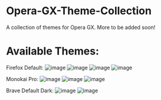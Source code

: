 # Opera-GX-Theme-Collection
A collection of themes for Opera GX. More to be added soon!
# Available Themes:

Firefox Default:
![image](https://github.com/user-attachments/assets/92e11436-6a31-4864-9830-a1259fee3b5e)
![image](https://github.com/user-attachments/assets/8f0e48b1-ed4c-4cf9-8c70-75a4b07ead7e)
![image](https://github.com/user-attachments/assets/56d0830c-7c93-4dc2-80df-9d292790b75b)
![image](https://github.com/user-attachments/assets/f9a6e793-a0e3-4ecd-95d5-7c0bbe6410c3)

Monokai Pro:
![image](https://github.com/user-attachments/assets/69bf7df7-b898-4bf3-b0cd-744fd3ea008e)
![image](https://github.com/user-attachments/assets/c2f04fb2-5ab5-4080-af14-8b710ee86bb4)
![image](https://github.com/user-attachments/assets/95bb4f2a-22b6-45f5-8363-925578b49654)

Brave Default Dark:
![image](https://github.com/user-attachments/assets/6c5e9d27-41a6-4fa7-a632-e65818ceaae3)
![image](https://github.com/user-attachments/assets/c481bd4b-43f4-42dd-9539-f66955d90714)


